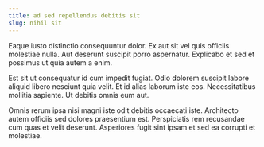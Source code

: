 ```yaml
---
title: ad sed repellendus debitis sit
slug: nihil sit
---
```


Eaque iusto distinctio consequuntur dolor. Ex aut sit vel quis officiis molestiae nulla. Aut deserunt suscipit porro aspernatur. Explicabo et sed et possimus ut quia autem a enim.

Est sit ut consequatur id cum impedit fugiat. Odio dolorem suscipit labore aliquid libero nesciunt quia velit. Et id alias laborum iste eos. Necessitatibus mollitia sapiente. Ut debitis omnis eum aut.

Omnis rerum ipsa nisi magni iste odit debitis occaecati iste. Architecto autem officiis sed dolores praesentium est. Perspiciatis rem recusandae cum quas et velit deserunt. Asperiores fugit sint ipsam et sed ea corrupti et molestiae.
